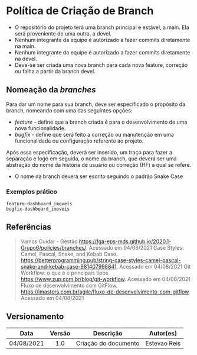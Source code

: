 # Política de Criação de Branch
 - O repositório do projeto terá uma branch principal e estável, a main. Ela será proveniente de uma outra, a devel.
 - Nenhum integrante da equipe é autorizado a fazer commits diretamente na main.
 - Nenhum integrante da equipe é autorizado a fazer commits diretamente na devel.
 - Deve-se ser criada uma nova branch para cada nova feature, correção ou falha a partir da branch devel.

## Nomeação da *branches* 
 Para dar um nome para sua branch, deve ser especificado o propósito da branch, nomeando com uma das seguintes opções:
  - *feature* - define que a branch criada é para o desenvolvimento de uma nova funcionalidade.
  - *bugfix* - define que será feito a correção ou manutenção em uma funcionalidade ou configuração referente ao projeto.

 Após essa especificação, deverá ser inserido, um traço para fazer a separação e logo em seguida, o nome da branch, que deverá ser uma abstração do nome da história de usuário ou correção (HF) a qual se refere. 

 - O nome da branch deverá ser escrito seguindo o padrão Snake Case

### Exemplos prático
    feature-dashboard_imoveis
    bugfix-dashboard_imoveis


## Referências
> Vamos Cuidar - Gestão.https://fga-eps-mds.github.io/2020.1-Grupo6/policies/branches/. Acessado em 04/08/2021
>Case Styles: Camel, Pascal, Snake, and Kebab Case. https://betterprogramming.pub/string-case-styles-camel-pascal-snake-and-kebab-case-981407998841. Acessado em 04/08/2021
>Git Workflow: o que é e principais tipos. https://www.zup.com.br/blog/git-workflow. Acessado em 04/08/2021
>Fluxo de desenvolvimento com GitFlow. https://imasters.com.br/agile/fluxo-de-desenvolvimento-com-gitflow. Acessado em 04/08/2021

## Versionamento

|Data | Versão | Descrição | Autor(es)|
| :--: | :--: | -- | :--: |
| 04/08/2021 | 1.0 | Criação do documento | Estevao Reis|

